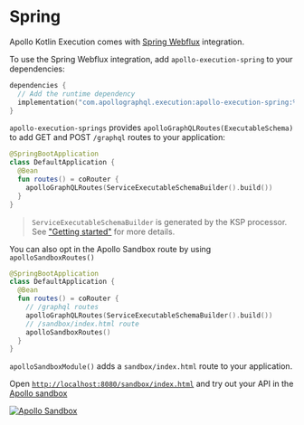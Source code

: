 # Spring

Apollo Kotlin Execution comes with [Spring Webflux](https://docs.spring.io/spring-framework/reference/web/webflux.html) integration.

To use the Spring Webflux integration, add `apollo-execution-spring` to your dependencies:

```kotlin
dependencies {
  // Add the runtime dependency
  implementation("com.apollographql.execution:apollo-execution-spring:%latest_version%")
}
```

`apollo-execution-springs` provides `apolloGraphQLRoutes(ExecutableSchema)` to add GET and POST `/graphql` routes to your application:

```kotlin
@SpringBootApplication
class DefaultApplication {
  @Bean
  fun routes() = coRouter {
    apolloGraphQLRoutes(ServiceExecutableSchemaBuilder().build())
  }
}
```

> `ServiceExecutableSchemaBuilder` is generated by the KSP processor. See ["Getting started"](getting-started.md) for more details.

You can also opt in the Apollo Sandbox route by using `apolloSandboxRoutes()`

```kotlin
@SpringBootApplication
class DefaultApplication {
  @Bean
  fun routes() = coRouter {
    // /graphql routes
    apolloGraphQLRoutes(ServiceExecutableSchemaBuilder().build())
    // /sandbox/index.html route
    apolloSandboxRoutes()
  }
}
```

`apolloSandboxModule()` adds a `sandbox/index.html` route to your application.

Open [`http://localhost:8080/sandbox/index.html`](http://localhost:8080/sandbox/index.html) and try out your API in the [Apollo sandbox](https://www.apollographql.com/docs/graphos/explorer/sandbox/)

[![Apollo Sandbox](sandbox.png)](http://localhost:8080/sandbox/index.html)